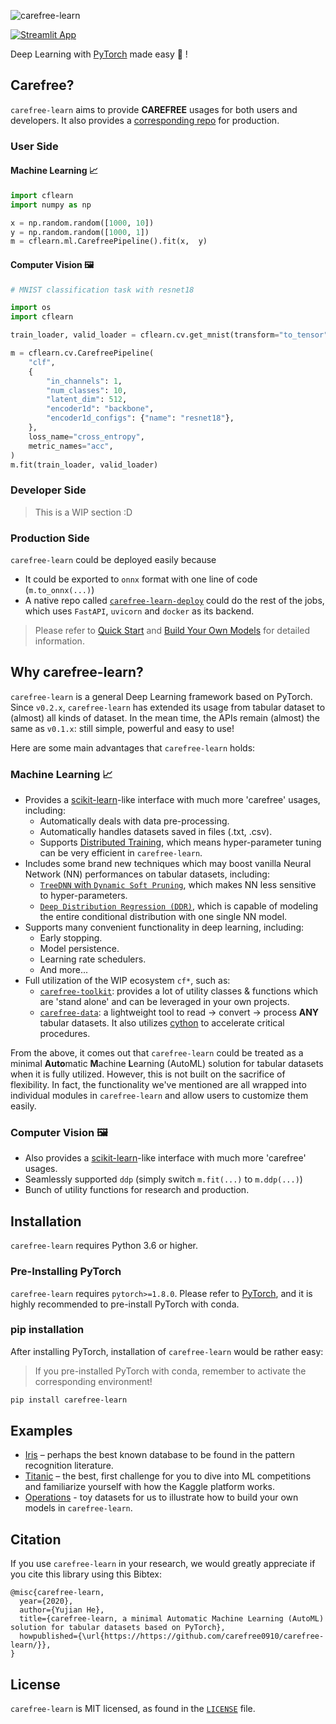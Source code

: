 ![carefree-learn][socialify-image]

[![Streamlit App](https://static.streamlit.io/badges/streamlit_badge_black_white.svg)](https://share.streamlit.io/carefree0910/carefree-learn-apps/main/app.py)

Deep Learning with [PyTorch](https://pytorch.org/) made easy 🚀 !


## Carefree?

`carefree-learn` aims to provide **CAREFREE** usages for both users and developers. It also provides a [corresponding repo](https://github.com/carefree0910/carefree-learn-deploy) for production.

### User Side

#### Machine Learning 📈

```python
import cflearn
import numpy as np

x = np.random.random([1000, 10])
y = np.random.random([1000, 1])
m = cflearn.ml.CarefreePipeline().fit(x,  y)
```

#### Computer Vision 🖼️

```python
# MNIST classification task with resnet18

import os
import cflearn

train_loader, valid_loader = cflearn.cv.get_mnist(transform="to_tensor")

m = cflearn.cv.CarefreePipeline(
    "clf",
    {
        "in_channels": 1,
        "num_classes": 10,
        "latent_dim": 512,
        "encoder1d": "backbone",
        "encoder1d_configs": {"name": "resnet18"},
    },
    loss_name="cross_entropy",
    metric_names="acc",
)
m.fit(train_loader, valid_loader)
```

### Developer Side

> This is a WIP section :D

### Production Side

`carefree-learn` could be deployed easily because
+ It could be exported to `onnx` format with one line of code (`m.to_onnx(...)`)
+ A native repo called [`carefree-learn-deploy`](https://github.com/carefree0910/carefree-learn-deploy) could do the rest of the jobs, which uses `FastAPI`, `uvicorn` and `docker` as its backend.

> Please refer to [Quick Start](https://carefree0910.me/carefree-learn-doc/docs/getting-started/quick-start) and [Build Your Own Models](https://carefree0910.me/carefree-learn-doc/docs/developer-guides/customization) for detailed information.


## Why carefree-learn?

`carefree-learn` is a general Deep Learning framework based on PyTorch. Since `v0.2.x`, `carefree-learn` has extended its usage from tabular dataset to (almost) all kinds of dataset. In the mean time, the APIs remain (almost) the same as `v0.1.x`: still simple, powerful and easy to use!

Here are some main advantages that `carefree-learn` holds:

### Machine Learning 📈

+ Provides a [scikit-learn](https://scikit-learn.org/stable/)-like interface with much more 'carefree' usages, including:
    + Automatically deals with data pre-processing.
    + Automatically handles datasets saved in files (.txt, .csv).
    + Supports [Distributed Training](https://carefree0910.me/carefree-learn-doc/docs/user-guides/distributed#distributed-training), which means hyper-parameter tuning can be very efficient in `carefree-learn`.
+ Includes some brand new techniques which may boost vanilla Neural Network (NN) performances on tabular datasets, including:
    + [`TreeDNN` with `Dynamic Soft Pruning`](https://arxiv.org/pdf/1911.05443.pdf), which makes NN less sensitive to hyper-parameters. 
    + [`Deep Distribution Regression (DDR)`](https://arxiv.org/pdf/1911.05441.pdf), which is capable of modeling the entire conditional distribution with one single NN model.
+ Supports many convenient functionality in deep learning, including:
    + Early stopping.
    + Model persistence.
    + Learning rate schedulers.
    + And more...
+ Full utilization of the WIP ecosystem `cf*`, such as:
    + [`carefree-toolkit`](https://github.com/carefree0910/carefree-toolkit): provides a lot of utility classes & functions which are 'stand alone' and can be leveraged in your own projects.
    + [`carefree-data`](https://github.com/carefree0910/carefree-data): a lightweight tool to read -> convert -> process **ANY** tabular datasets. It also utilizes [cython](https://cython.org/) to accelerate critical procedures.

From the above, it comes out that `carefree-learn` could be treated as a minimal **Auto**matic **M**achine **L**earning (AutoML) solution for tabular datasets when it is fully utilized. However, this is not built on the sacrifice of flexibility. In fact, the functionality we've mentioned are all wrapped into individual modules in `carefree-learn` and allow users to customize them easily.

### Computer Vision 🖼️

+ Also provides a [scikit-learn](https://scikit-learn.org/stable/)-like interface with much more 'carefree' usages.
+ Seamlessly supported `ddp` (simply switch `m.fit(...)` to `m.ddp(...)`)
+ Bunch of utility functions for research and production.


## Installation

`carefree-learn` requires Python 3.6 or higher.

### Pre-Installing PyTorch

`carefree-learn` requires `pytorch>=1.8.0`. Please refer to [PyTorch](https://pytorch.org/get-started/locally/), and it is highly recommended to pre-install PyTorch with conda.

### pip installation

After installing PyTorch, installation of `carefree-learn` would be rather easy:

> If you pre-installed PyTorch with conda, remember to activate the corresponding environment!

```bash
pip install carefree-learn
```


## Examples

+ [Iris](https://carefree0910.me/carefree-learn-doc/docs/examples/iris) – perhaps the best known database to be found in the pattern recognition literature.
+ [Titanic](https://carefree0910.me/carefree-learn-doc/docs/examples/titanic) – the best, first challenge for you to dive into ML competitions and familiarize yourself with how the Kaggle platform works.
+ [Operations](https://carefree0910.me/carefree-learn-doc/docs/examples/operations) - toy datasets for us to illustrate how to build your own models in `carefree-learn`.


## Citation

If you use `carefree-learn` in your research, we would greatly appreciate if you cite this library using this Bibtex:

```
@misc{carefree-learn,
  year={2020},
  author={Yujian He},
  title={carefree-learn, a minimal Automatic Machine Learning (AutoML) solution for tabular datasets based on PyTorch},
  howpublished={\url{https://https://github.com/carefree0910/carefree-learn/}},
}
```


## License

`carefree-learn` is MIT licensed, as found in the [`LICENSE`](https://carefree0910.me/carefree-learn-doc/docs/about/license) file.


[socialify-image]: https://socialify.git.ci/carefree0910/carefree-learn/image?description=1&descriptionEditable=Deep%20Learning%20%E2%9D%A4%EF%B8%8F%20PyTorch&forks=1&issues=1&logo=https%3A%2F%2Fraw.githubusercontent.com%2Fcarefree0910%2Fcarefree-learn-doc%2Fmaster%2Fstatic%2Fimg%2Flogo.min.svg&pattern=Floating%20Cogs&stargazers=1